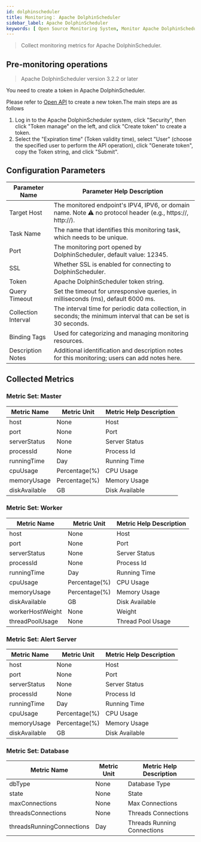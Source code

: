 ```yaml
---
id: dolphinscheduler
title: Monitoring： Apache DolphinScheduler
sidebar_label: Apache DolphinScheduler
keywords: [ Open Source Monitoring System, Monitor Apache DolphinScheduler ]
---
```


> Collect monitoring metrics for Apache DolphinScheduler.

## Pre-monitoring operations

> Apache DolphinScheduler version 3.2.2 or later

You need to create a token in Apache DolphinScheduler.

Please refer to [Open API](https://dolphinscheduler.apache.org/zh-cn/docs/3.2.2/guide/api/open-api) to create a new token.The main steps are as follows

1. Log in to the Apache DolphinScheduler system, click "Security", then click "Token manage" on the left, and click "Create token" to create a token.
2. Select the "Expiration time" (Token validity time), select "User" (choose the specified user to perform the API operation), click "Generate token", copy the Token string, and click "Submit".

## Configuration Parameters

| Parameter Name      | Parameter Help Description                                                                                      |
|---------------------|-----------------------------------------------------------------------------------------------------------------|
| Target Host         | The monitored endpoint's IPV4, IPV6, or domain name. Note ⚠️ no protocol header (e.g., https://, http://).      |
| Task Name           | The name that identifies this monitoring task, which needs to be unique.                                        |
| Port                | The monitoring port opened by DolphinScheduler, default value: 12345.                                           |
| SSL                 | Whether SSL is enabled for connecting to DolphinScheduler.                                                      |
| Token               | Apache DolphinScheduler token string.                                                                           |
| Query Timeout       | Set the timeout for unresponsive queries, in milliseconds (ms), default 6000 ms.                                |
| Collection Interval | The interval time for periodic data collection, in seconds; the minimum interval that can be set is 30 seconds. |
| Binding Tags        | Used for categorizing and managing monitoring resources.                                                        |
| Description Notes   | Additional identification and description notes for this monitoring; users can add notes here.                  |

## Collected Metrics

### Metric Set: Master

| Metric Name   | Metric Unit   | Metric Help Description |
|---------------|---------------|-------------------------|
| host          | None          | Host                    |
| port          | None          | Port                    |
| serverStatus  | None          | Server Status           |
| processId     | None          | Process Id              |
| runningTime   | Day           | Running Time            |
| cpuUsage      | Percentage(%) | CPU Usage               |
| memoryUsage   | Percentage(%) | Memory Usage            |
| diskAvailable | GB            | Disk Available          |

### Metric Set: Worker

| Metric Name      | Metric Unit   | Metric Help Description |
|------------------|---------------|-------------------------|
| host             | None          | Host                    |
| port             | None          | Port                    |
| serverStatus     | None          | Server Status           |
| processId        | None          | Process Id              |
| runningTime      | Day           | Running Time            |
| cpuUsage         | Percentage(%) | CPU Usage               |
| memoryUsage      | Percentage(%) | Memory Usage            |
| diskAvailable    | GB            | Disk Available          |
| workerHostWeight | None          | Weight                  |
| threadPoolUsage  | None          | Thread Pool Usage       |

### Metric Set: Alert Server

| Metric Name   | Metric Unit   | Metric Help Description |
|---------------|---------------|-------------------------|
| host          | None          | Host                    |
| port          | None          | Port                    |
| serverStatus  | None          | Server Status           |
| processId     | None          | Process Id              |
| runningTime   | Day           | Running Time            |
| cpuUsage      | Percentage(%) | CPU Usage               |
| memoryUsage   | Percentage(%) | Memory Usage            |
| diskAvailable | GB            | Disk Available          |

### Metric Set: Database

| Metric Name               | Metric Unit | Metric Help Description     |
|---------------------------|-------------|-----------------------------|
| dbType                    | None        | Database Type               |
| state                     | None        | State                       |
| maxConnections            | None        | Max Connections             |
| threadsConnections        | None        | Threads Connections         |
| threadsRunningConnections | Day         | Threads Running Connections |
